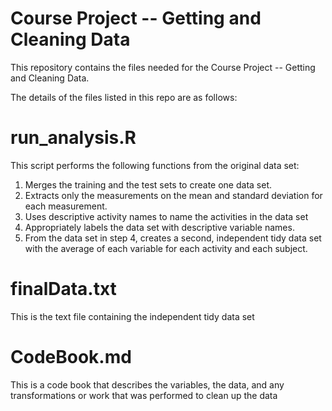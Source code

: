 # Course Project -- Getting and Cleaning Data

This repository contains the files needed for the Course Project -- Getting and Cleaning Data.

The details of the files listed in this repo are as follows:

# run_analysis.R

This script performs the following functions from the original data set:

1. Merges the training and the test sets to create one data set.
2. Extracts only the measurements on the mean and standard deviation for each measurement. 
3. Uses descriptive activity names to name the activities in the data set
4. Appropriately labels the data set with descriptive variable names. 
5. From the data set in step 4, creates a second, independent tidy data set with the average of each variable for each activity and each subject.

# finalData.txt

This is the text file containing the independent tidy data set

# CodeBook.md

This is a code book that describes the variables, the data, and any transformations or work that was performed to clean up the data
